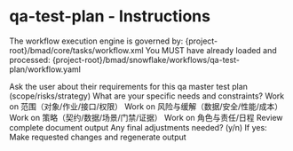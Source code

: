 # qa-test-plan - Instructions

<critical>The workflow execution engine is governed by: {project-root}/bmad/core/tasks/workflow.xml</critical>
<critical>You MUST have already loaded and processed: {project-root}/bmad/snowflake/workflows/qa-test-plan/workflow.yaml</critical>

<workflow>

<step n="1" goal="Understand Requirements">
<action>Ask the user about their requirements for this qa master test plan (scope/risks/strategy)</action>
<ask>What are your specific needs and constraints?</ask>
</step>

<step n="2" goal="范围（对象/作业/接口/权限）">
<action>Work on 范围（对象/作业/接口/权限）</action>
<template-output section="scope"/>
</step>

<step n="3" goal="风险与缓解（数据/安全/性能/成本）">
<action>Work on 风险与缓解（数据/安全/性能/成本）</action>
<template-output section="risks"/>
</step>

<step n="4" goal="策略（契约/数据/场景/门禁/证据）">
<action>Work on 策略（契约/数据/场景/门禁/证据）</action>
<template-output section="strategy"/>
</step>

<step n="5" goal="角色与责任/日程">
<action>Work on 角色与责任/日程</action>
<template-output section="owners"/>
</step>

<step n="6" goal="Review and Finalize">
<action>Review complete document output</action>
<ask>Any final adjustments needed? (y/n)</ask>
<check>If yes:</check>
  <action>Make requested changes and regenerate output</action>
</step>

</workflow>
